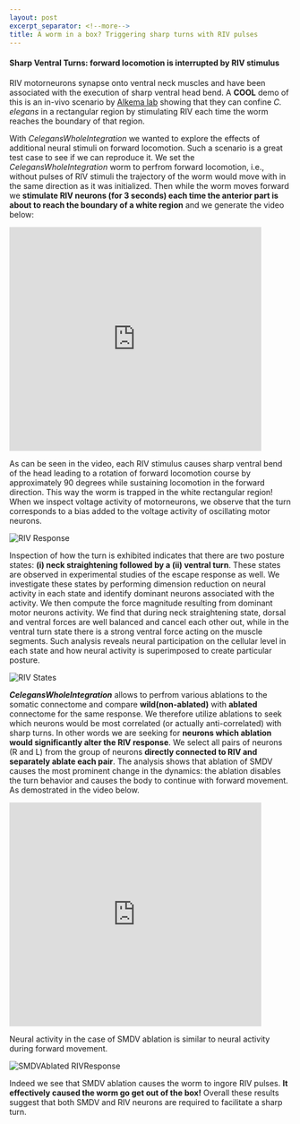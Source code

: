 ```yaml
---
layout: post
excerpt_separator: <!--more-->
title: A worm in a box? Triggering sharp turns with RIV pulses
---
```


<!--more-->

#### Sharp Ventral Turns: forward locomotion is interrupted by RIV stimulus

RIV motorneurons synapse onto ventral neck muscles and have been associated with the execution of sharp ventral head bend. A **COOL** demo of this is an in-vivo scenario by [Alkema lab](https://www.umassmed.edu/AlkemaLab/) showing that they can confine _C. elegans_ in a rectangular region by stimulating RIV each time the worm reaches the boundary of that region. 

With _CelegansWholeIntegration_ we wanted to explore the effects of additional neural stimuli on forward locomotion. Such a scenario is a great test case to see if we can reproduce it. We set the _CelegansWholeIntegration_ worm to perfrom forward locomotion, i.e., without pulses of RIV stimuli the trajectory of the worm would move with in the same direction as it was initialized. Then while the worm moves forward we **stimulate RIV neurons (for 3 seconds) each time the anterior part is about to reach the boundary of a white region** and we generate the video below:

<iframe width="450" height="400" src="https://www.youtube.com/embed/hJfpxhMVUgc" frameborder="0" allow="accelerometer; autoplay; encrypted-media; gyroscope; picture-in-picture" allowfullscreen></iframe>

<!--more-->
As can be seen in the video, each RIV stimulus causes sharp ventral bend of the head leading to a rotation of forward locomotion course by approximately 90 degrees while sustaining locomotion in the forward direction. This way the worm is trapped in the white rectangular region! When we inspect voltage activity of motorneurons, we observe that the turn corresponds to a bias added to the voltage activity of oscillating motor neurons.

![RIV Response](/CelegansWholeIntegration/media/RIV.png)

Inspection of how the turn is exhibited indicates that there are two posture states: **(i) neck straightening followed by a (ii) ventral turn**. These states are observed in experimental studies of the escape response as well. We investigate these states by performing dimension reduction on neural activity in each state and identify dominant neurons associated with the activity. We then compute the force magnitude resulting from dominant motor neurons activity. We find that during neck straightening state, dorsal and ventral forces are well balanced and cancel each other out, while in the ventral turn state there is a strong ventral force acting on the muscle segments. Such analysis reveals neural participation on the cellular level in each state and how neural activity is superimposed to create particular posture.

![RIV States](/CelegansWholeIntegration/media/RIVstates.png)

**_CelegansWholeIntegration_** allows to perfrom various ablations to the somatic connectome and compare **wild(non-ablated)** with **ablated** connectome for the same response. We therefore utilize ablations to seek which neurons would be most correlated (or actually anti-correlated) with sharp turns. In other words we are seeking for **neurons which ablation would significantly alter the RIV response**. We select all pairs of neurons (R and L) from the group of neurons **directly connected to RIV and separately ablate each pair**. The analysis shows that ablation of SMDV causes the most prominent change in the dynamics: the ablation disables the turn behavior and causes the body to continue with forward movement. As demostrated in the video below. 

<iframe width="450" height="400" src="https://www.youtube.com/embed/iuIAXnbTQKk" frameborder="0" allow="accelerometer; autoplay; encrypted-media; gyroscope; picture-in-picture" allowfullscreen></iframe>

Neural activity in the case of SMDV ablation is similar to neural activity during forward movement. 

![SMDVAblated RIVResponse](/CelegansWholeIntegration/media/RIVSMDVAbl.png)

Indeed we see that SMDV ablation causes the worm to ingore RIV pulses. **It effectively caused the worm go get out of the box!** Overall these results suggest that both SMDV and RIV neurons are required to facilitate a sharp turn.


